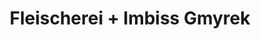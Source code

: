 ---
title: "Fleischerei + Imbiss Gmyrek"
url: /salzgitter/fleischerei-imbiss-gmyrek/
shop: Metzgerei
---
